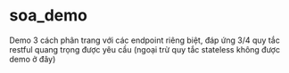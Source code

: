 # soa_demo

Demo 3 cách phân trang với các endpoint riêng biệt, đáp ứng 3/4 quy tắc restful quang trọng được yêu cầu (ngoại trừ quy tắc stateless không được demo ở đây)